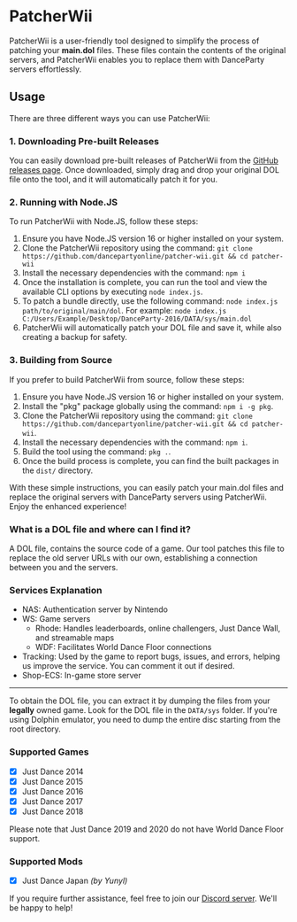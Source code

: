 # PatcherWii

PatcherWii is a user-friendly tool designed to simplify the process of patching your **main.dol** files. These files contain the contents of the original servers, and PatcherWii enables you to replace them with DanceParty servers effortlessly.

## Usage

There are three different ways you can use PatcherWii:

### 1. Downloading Pre-built Releases

You can easily download pre-built releases of PatcherWii from the [GitHub releases page](https://github.com/dancepartyonline/patcher-wii/tags). Once downloaded, simply drag and drop your original DOL file onto the tool, and it will automatically patch it for you.

### 2. Running with Node.JS

To run PatcherWii with Node.JS, follow these steps:

1. Ensure you have Node.JS version 16 or higher installed on your system.
2. Clone the PatcherWii repository using the command: `git clone https://github.com/dancepartyonline/patcher-wii.git && cd patcher-wii`
3. Install the necessary dependencies with the command: `npm i`
4. Once the installation is complete, you can run the tool and view the available CLI options by executing `node index.js`.
5. To patch a bundle directly, use the following command: `node index.js path/to/original/main/dol`.
   For example: `node index.js C:/Users/Example/Desktop/DanceParty-2016/DATA/sys/main.dol`
6. PatcherWii will automatically patch your DOL file and save it, while also creating a backup for safety.

### 3. Building from Source

If you prefer to build PatcherWii from source, follow these steps:

1. Ensure you have Node.JS version 16 or higher installed on your system.
2. Install the "pkg" package globally using the command: `npm i -g pkg`.
3. Clone the PatcherWii repository using the command: `git clone https://github.com/dancepartyonline/patcher-wii.git && cd patcher-wii`.
4. Install the necessary dependencies with the command: `npm i`.
5. Build the tool using the command: `pkg .`.
6. Once the build process is complete, you can find the built packages in the `dist/` directory.

With these simple instructions, you can easily patch your main.dol files and replace the original servers with DanceParty servers using PatcherWii. Enjoy the enhanced experience!

### What is a DOL file and where can I find it?

A DOL file, contains the source code of a game. Our tool patches this file to replace the old server URLs with our own, establishing a connection between you and the servers.

### Services Explanation
- NAS: Authentication server by Nintendo
- WS: Game servers
  - Rhode: Handles leaderboards, online challengers, Just Dance Wall, and streamable maps
  - WDF: Facilitates World Dance Floor connections
- Tracking: Used by the game to report bugs, issues, and errors, helping us improve the service. You can comment it out if desired.
- Shop-ECS: In-game store server

------------

To obtain the DOL file, you can extract it by dumping the files from your **legally** owned game. Look for the DOL file in the `DATA/sys` folder. If you're using Dolphin emulator, you need to dump the entire disc starting from the root directory.

### Supported Games

- [X] Just Dance 2014
- [X] Just Dance 2015
- [X] Just Dance 2016
- [X] Just Dance 2017
- [X] Just Dance 2018

Please note that Just Dance 2019 and 2020 do not have World Dance Floor support.

### Supported Mods

- [X] Just Dance Japan *(by Yunyl)*

If you require further assistance, feel free to join our [Discord server](https://discord.gg/msKfjrqfCm). We'll be happy to help!